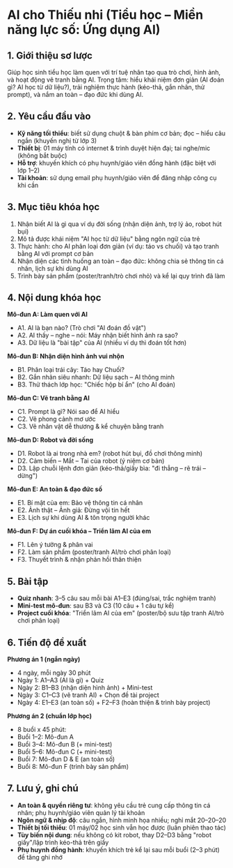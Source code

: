 # AI cho Thiếu nhi (Tiểu học – Miền năng lực số: Ứng dụng AI)

## 1. Giới thiệu sơ lược

Giúp học sinh tiểu học làm quen với trí tuệ nhân tạo qua trò chơi, hình ảnh, và hoạt động vẽ tranh bằng AI. Trọng tâm: hiểu khái niệm đơn giản (AI đoán gì? AI học từ dữ liệu?), trải nghiệm thực hành (kéo-thả, gắn nhãn, thử prompt), và nắm an toàn – đạo đức khi dùng AI.

## 2. Yêu cầu đầu vào

- **Kỹ năng tối thiểu**: biết sử dụng chuột & bàn phím cơ bản; đọc – hiểu câu ngắn (khuyến nghị từ lớp 3)
- **Thiết bị**: 01 máy tính có internet & trình duyệt hiện đại; tai nghe/mic (không bắt buộc)
- **Hỗ trợ**: khuyến khích có phụ huynh/giáo viên đồng hành (đặc biệt với lớp 1–2)
- **Tài khoản**: sử dụng email phụ huynh/giáo viên để đăng nhập công cụ khi cần

## 3. Mục tiêu khóa học

1. Nhận biết AI là gì qua ví dụ đời sống (nhận diện ảnh, trợ lý ảo, robot hút bụi)
2. Mô tả được khái niệm "AI học từ dữ liệu" bằng ngôn ngữ của trẻ
3. Thực hành: cho AI phân loại đơn giản (ví dụ: táo vs chuối) và tạo tranh bằng AI với prompt cơ bản
4. Nhận diện các tình huống an toàn – đạo đức: không chia sẻ thông tin cá nhân, lịch sự khi dùng AI
5. Trình bày sản phẩm (poster/tranh/trò chơi nhỏ) và kể lại quy trình đã làm

## 4. Nội dung khóa học

**Mô-đun A: Làm quen với AI**
- A1. AI là bạn nào? (Trò chơi "AI đoán đồ vật")
- A2. AI thấy – nghe – nói: Máy nhận biết hình ảnh ra sao?
- A3. Dữ liệu là "bài tập" của AI (nhiều ví dụ thì đoán tốt hơn)

**Mô-đun B: Nhận diện hình ảnh vui nhộn**
- B1. Phân loại trái cây: Táo hay Chuối?
- B2. Gắn nhãn siêu nhanh: Dữ liệu sạch – AI thông minh
- B3. Thử thách lớp học: "Chiếc hộp bí ẩn" (cho AI đoán)

**Mô-đun C: Vẽ tranh bằng AI**
- C1. Prompt là gì? Nói sao để AI hiểu
- C2. Vẽ phong cảnh mơ ước
- C3. Vẽ nhân vật dễ thương & kể chuyện bằng tranh

**Mô-đun D: Robot và đời sống**
- D1. Robot là ai trong nhà em? (robot hút bụi, đồ chơi thông minh)
- D2. Cảm biến – Mắt – Tai của robot (ý niệm cơ bản)
- D3. Lập chuỗi lệnh đơn giản (kéo-thả/giấy bìa: "đi thẳng – rẽ trái – dừng")

**Mô-đun E: An toàn & đạo đức số**
- E1. Bí mật của em: Bảo vệ thông tin cá nhân
- E2. Ảnh thật – Ảnh giả: Đừng vội tin hết
- E3. Lịch sự khi dùng AI & tôn trọng người khác

**Mô-đun F: Dự án cuối khóa – Triển lãm AI của em**
- F1. Lên ý tưởng & phân vai
- F2. Làm sản phẩm (poster/tranh AI/trò chơi phân loại)
- F3. Thuyết trình & nhận phản hồi thân thiện

## 5. Bài tập

- **Quiz nhanh**: 3–5 câu sau mỗi bài A1–E3 (đúng/sai, trắc nghiệm tranh)
- **Mini-test mô-đun**: sau B3 và C3 (10 câu + 1 câu tự kể)
- **Project cuối khóa**: "Triển lãm AI của em" (poster/bộ sưu tập tranh AI/trò chơi phân loại)

## 6. Tiến độ đề xuất

**Phương án 1 (ngắn ngày)**
- 4 ngày, mỗi ngày 30 phút
- Ngày 1: A1–A3 (AI là gì) + Quiz
- Ngày 2: B1–B3 (nhận diện hình ảnh) + Mini-test
- Ngày 3: C1–C3 (vẽ tranh AI) + Chọn đề tài project
- Ngày 4: E1–E3 (an toàn số) + F2–F3 (hoàn thiện & trình bày project)

**Phương án 2 (chuẩn lớp học)**
- 8 buổi x 45 phút:
- Buổi 1–2: Mô-đun A
- Buổi 3–4: Mô-đun B (+ mini-test)
- Buổi 5–6: Mô-đun C (+ mini-test)
- Buổi 7: Mô-đun D & E (an toàn số)
- Buổi 8: Mô-đun F (trình bày sản phẩm)

## 7. Lưu ý, ghi chú

- **An toàn & quyền riêng tư**: không yêu cầu trẻ cung cấp thông tin cá nhân; phụ huynh/giáo viên quản lý tài khoản
- **Ngôn ngữ & nhịp độ**: câu ngắn, hình minh họa nhiều; nghỉ mắt 20–20–20
- **Thiết bị tối thiểu**: 01 máy/02 học sinh vẫn học được (luân phiên thao tác)
- **Tùy biến nội dung**: nếu không có kit robot, thay D2–D3 bằng "robot giấy"/lập trình kéo-thả trên giấy
- **Phụ huynh đồng hành**: khuyến khích trẻ kể lại sau mỗi buổi (2–3 phút) để tăng ghi nhớ
